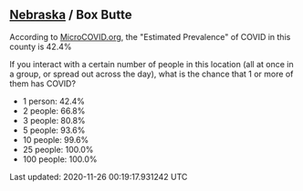 
## [Nebraska](/united-states/nebraska) / Box Butte

According to [MicroCOVID.org](http://microcovid.org),
the "Estimated Prevalence" of COVID in this county is 42.4%

If you interact with a certain number of people in this location
(all at once in a group, or spread out across the day), what is the chance that
1 or more of them has COVID?

- 1 person: 42.4%
- 2 people: 66.8%
- 3 people: 80.8%
- 5 people: 93.6%
- 10 people: 99.6%
- 25 people: 100.0%
- 100 people: 100.0%

Last updated: 2020-11-26 00:19:17.931242 UTC
